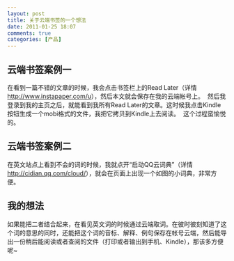 ```yaml
---
layout: post
title: 关于云端书签的一个想法
date: 2011-01-25 18:07
comments: true
categories: [产品]
---
```

<h2>﻿云端书签案例一</h2>
在看到一篇不错的文章的时候，我会点击书签栏上的Read Later（详情<a href="http://www.instapaper.com/u">http://www.instapaper.com/u</a>），然后本文就会保存在我的云端帐号上。
<img class="aligncenter size-full wp-image-632" title="一篇不错的文章" src="http://yuguo.us/files/2011/01/QQ拼音截图未命名.png" alt=""   />
然后我登录到我的主页之后，就能看到我所有Read Later的文章。这时候我点击Kindle按钮生成一个mobi格式的文件，我把它拷贝到Kindle上去阅读。
<img class="aligncenter size-full wp-image-633" title="保存到kindle格式" src="http://yuguo.us/files/2011/01/QQ拼音截图未命名1.png" alt=""   />
这个过程蛮愉悦的。
<h2>云端书签案例二</h2>
在英文站点上看到不会的词的时候，我就点开“启动QQ云词典”（详情<a href="http://cidian.qq.com/cloud/">http://cidian.qq.com/cloud/</a>），就会在页面上出现一个如图的小词典，非常方便。
<img class="aligncenter size-full wp-image-634" title="QQ云词典" src="http://yuguo.us/files/2011/01/QQ拼音截图未命名2.png" alt=""   /><h2>我的想法</h2>
如果能把二者结合起来，在看见英文词的时候通过云端取词。在彼时彼刻知道了这个词的意思的同时，还能把这个词的音标、解释、例句保存在帐号云端，然后能导出一份稍后能阅读或者查阅的文件（打印或者输出到手机、Kindle），那该多方便呢~

